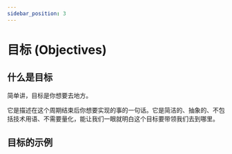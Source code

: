 ```yaml
---
sidebar_position: 3
---
```


# 目标 (Objectives)

## 什么是目标

简单讲，目标是你想要去地方。

它是描述在这个周期结束后你想要实现的事的一句话。它是简洁的、抽象的、不包括技术用语、不需要量化，能让我们一眼就明白这个目标要带领我们去到哪里。

## 目标的示例

